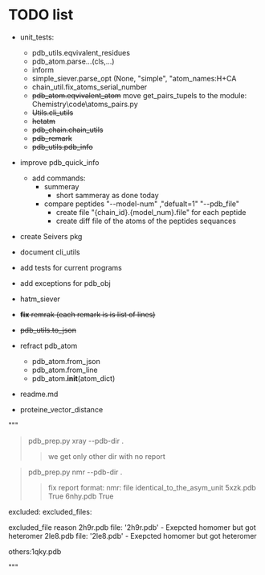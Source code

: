 # TODO list
* unit_tests:
    * pdb_utils.eqvivalent_residues
    * pdb_atom.parse...(cls,...)
    * inform
    * simple_siever.parse_opt (None, "simple", "atom_names:H+CA
    * chain_util.fix_atoms_serial_number
    * ~~pdb_atom.eqvivalent_atom~~ 
        move get_pairs_tupels to the module: 
            Chemistry\code\atoms_pairs.py
    * ~~Utils.cli_utils~~
    * ~~hetatm~~
    * ~~pdb_chain.chain_utils~~
    * ~~pdb_remark~~
    * ~~pdb_utils.pdb_info~~
* improve pdb_quick_info
    * add commands:
        * summeray
            - short sammeray as done today
        * compare peptides
                "--model-num" ,"defualt=1"
                "--pdb_file"
            - create file "{chain_id}.{model_num}.file" for each peptide
            - create diff file of the atoms of the peptides sequances



* create Seivers pkg
* document cli_utils
* add tests for current programs   
* add exceptions for pdb_obj
* hatm_siever
* ~~**fix** remrak (each remark is is list of lines)~~
* ~~pdb_utils.to_json~~
* refract pdb_atom
    * pdb_atom.from_json
    * pdb_atom.from_line
    * pdb_atom.__init__(atom_dict)
* readme.md
* proteine_vector_distance


"""
> pdb_prep.py xray --pdb-dir .
>> we get only other dir with no report

> pdb_prep.py nmr --pdb-dir .
>> fix report format:
nmr:
file                      identical_to_the_asym_unit
5xzk.pdb                  True
6nhy.pdb                  True

excluded:
excluded_files:

excluded_file            reason
2h9r.pdb                  file: '2h9r.pdb' - Exepcted homomer but got heteromer
2le8.pdb                  file: '2le8.pdb' - Exepcted homomer but got heteromer

others:1qky.pdb


"""
